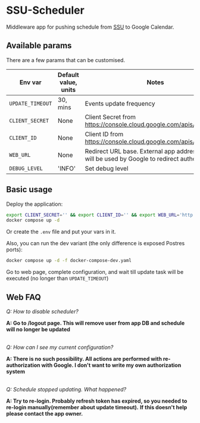 # SSU-Scheduler
Middleware app for pushing schedule from [SSU](https://int.sumdu.edu.ua/en//) to Google Calendar.

## Available params
There are a few params that can be customised.

| Env var          | Default value, units | Notes                                                                                          |
|------------------|----------------------|------------------------------------------------------------------------------------------------|
| `UPDATE_TIMEOUT` | 30, mins             | Events update frequency                                                                        |
| `CLIENT_SECRET`  | None                 | Client Secret from https://console.cloud.google.com/apis/credentials                           |
| `CLIENT_ID`      | None                 | Client ID from https://console.cloud.google.com/apis/credentials                               |
| `WEB_URL`        | None                 | Redirect URL base. External app address which will be used by Google to redirect authorization |
| `DEBUG_LEVEL`    | 'INFO'               | Set debug level                                                                                | 

## Basic usage

Deploy the application:
```bash
export CLIENT_SECRET='' && export CLIENT_ID='' && export WEB_URL='http://127.0.0.1:5000' && export UPDATE_TIMEOUT=1 && export DEBUG_LEVEL='DEBUG'
docker compose up -d
```

Or create the `.env` file and put your vars in it.

Also, you can run the dev variant (the only difference is exposed Postres ports):
```bash
docker compose up -d -f docker-compose-dev.yaml
```

Go to web page, complete configuration, and wait till update task will be executed (no longer than `UPDATE_TIMEOUT`)

## Web FAQ

*Q: How to disable scheduler?*

**A: Go to /logout page. This will remove user from app DB and schedule will no longer be updated**

\
*Q: How can I see my current configuration?*

**A: There is no such possibility. All actions are performed with re-authorization with Google. I don't want to write my own authorization system**

\
*Q: Schedule stopped updating. What happened?*

**A: Try to re-login. Probably refresh token has expired, so you needed to re-login manually(remember about update timeout).**
**If this doesn't help please contact the app owner.**